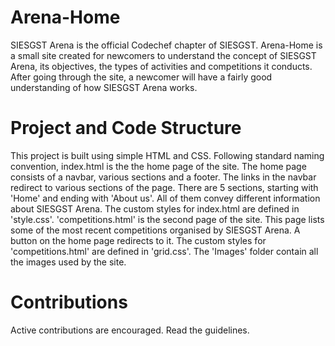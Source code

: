# Arena-Home

SIESGST Arena is the official Codechef chapter of SIESGST.
Arena-Home is a small site created for newcomers to understand the concept of SIESGST Arena, its objectives,
the types of activities and competitions it conducts.
After going through the site, a newcomer will have a fairly good understanding of how SIESGST Arena works.

# Project and Code Structure

This project is built using simple HTML and CSS.
Following standard naming convention, index.html is the the home page of the site. The home page consists of a navbar, various sections and a footer. The links 
in the navbar redirect to various sections of the page. There are 5 sections, starting with 'Home' and ending with 'About us'. 
All of them convey different information about SIESGST Arena.
The custom styles for index.html are defined in 'style.css'. 
'competitions.html' is the second page of the site. 
This page lists some of the most recent competitions organised by SIESGST Arena.
A button on the home page redirects to it. The custom styles for 'competitions.html' are defined in 'grid.css'.
The 'Images' folder contain all the images used by the site.

# Contributions

Active contributions are encouraged. Read the guidelines.
